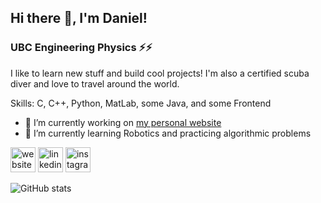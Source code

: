 ## Hi there 👋, I'm Daniel!
### UBC Engineering Physics ⚡️⚡️
I like to learn new stuff and build cool projects! I'm also a certified scuba diver and love to travel around the world.

Skills: C, C++, Python, MatLab, some Java, and some Frontend

- 🔭 I’m currently working on [my personal website](https://github.com/danielchen-pyc/danielchen-pyc.github.io) 
- 🌱 I’m currently learning Robotics and practicing algorithmic problems


[<img src='https://cdn.jsdelivr.net/npm/simple-icons@3.0.1/icons/icloud.svg' alt='website' height='40'>](http://danielchen.space/)      [<img src='https://cdn.jsdelivr.net/npm/simple-icons@3.0.1/icons/linkedin.svg' alt='linkedin' height='40'>](https://www.linkedin.com/in/daniel-chen-1a9610196//)    [<img src='https://cdn.jsdelivr.net/npm/simple-icons@3.0.1/icons/instagram.svg' alt='instagram' height='40'>](https://www.instagram.com/dandan.dives/)      

![GitHub stats](https://github-readme-stats.vercel.app/api?username=danielchen-pyc&count_private=true&include_all_commits=true&show_icons=true&hide=stars,contribs&token=SECRET_TOKEN)  

